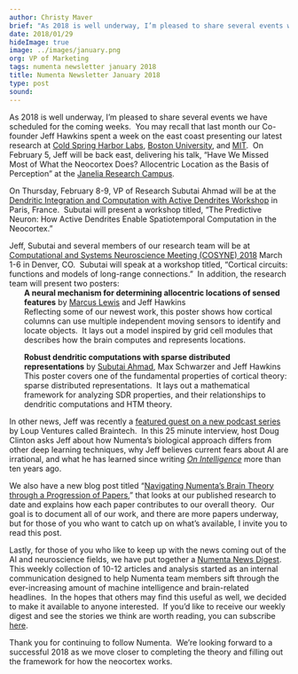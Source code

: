 ```yaml
---
author: Christy Maver
brief: "As 2018 is well underway, I’m pleased to share several events we have scheduled for the coming weeks.  You may recall that last month our Co-founder Jeff Hawkins spent a week on the east coast presenting our latest research at Cold Spring Harbor Labs, Boston University, and MIT.  On February 5, Jeff will be back east, delivering his talk, “Have We Missed Most of What the Neocortex Does? Allocentric Location as the Basis of Perception” at the Janelia Research Campus."
date: 2018/01/29
hideImage: true
image: ../images/january.png
org: VP of Marketing
tags: numenta newsletter january 2018
title: Numenta Newsletter January 2018
type: post
sound:
---
```


As 2018 is well underway, I’m pleased to share several events we have scheduled for the coming weeks.  You may recall that last month our Co-founder Jeff Hawkins spent a week on the east coast presenting our latest research at [Cold Spring Harbor Labs](https://numenta.com/events/2017/12/12/cold-spring-harbor-labs/), [Boston University](https://numenta.com/events/2017/12/13/boston-university/), and [MIT](https://numenta.com/events/2017/12/15/mit-center-for-brains/).  On February 5, Jeff will be back east, delivering his talk, “Have We Missed Most of What the Neocortex Does? Allocentric Location as the Basis of Perception” at the [Janelia Research Campus](http://numenta.com/events/2018/02/05/janelia-neurotheory-seminar/).  

On Thursday, February 8-9, VP of Research Subutai Ahmad will be at the [Dendritic Integration and Computation with Active Dendrites Workshop](https://numenta.com/events/2018/02/08/dendrites-workshop/) in Paris, France.  Subutai will present a workshop titled, “The Predictive Neuron: How Active Dendrites Enable Spatiotemporal Computation in the Neocortex.”  

Jeff, Subutai and several members of our research team will be at [Computational and Systems Neuroscience Meeting (COSYNE) 2018](https://numenta.com/events/2018/03/01/cosyne-2018/) March 1-6 in Denver, CO.  Subutai will speak at a workshop titled, “Cortical circuits: functions and models of long-range connections.”  In addition, the research team will present two posters:
 
<span style="margin-left: 20pt; display:block">
<b>A neural mechanism for determining allocentric locations of sensed features</b> by <a href="https://twitter.com/mrcslws">Marcus Lewis</a> and Jeff Hawkins <br>
Reflecting some of our newest work, this poster shows how cortical columns can use multiple independent moving sensors to identify and locate objects.  It lays out a model inspired by grid cell modules that describes how the brain computes and represents locations.</span>

<span style="margin-left: 20pt; display:block">
<b>Robust dendritic computations with sparse distributed representations</b> by <a href="https://twitter.com/SubutaiAhmad">Subutai Ahmad</a>, Max Schwarzer and Jeff Hawkins <br>
This poster covers one of the fundamental properties of cortical theory: sparse distributed representations.  It lays out a mathematical framework for analyzing SDR properties, and their relationships to dendritic computations and HTM theory. </span>

In other news, Jeff was recently a [featured guest on a new podcast series](https://numenta.com/papers-videos-and-more/resources/jeff-hawkins-loup-ventures-braintech/) by Loup Ventures called Braintech.  In this 25 minute interview, host Doug Clinton asks Jeff about how Numenta’s biological approach differs from other deep learning techniques, why Jeff believes current fears about AI are irrational, and what he has learned since writing *[On Intelligence](https://numenta.com/papers-videos-and-more/resources/on-intelligence/)* more than ten years ago.

We also have a new blog post titled “[Navigating Numenta’s Brain Theory through a Progression of Papers](https://numenta.com/blog/2018/01/08/navigating-numenta-through-progression-of-papers/),” that looks at our published research to date and explains how each paper contributes to our overall theory.  Our goal is to document all of our work, and there are more papers underway, but for those of you who want to catch up on what’s available, I invite you to read this post.

Lastly, for those of you who like to keep up with the news coming out of the AI and neuroscience fields, we have put together a [Numenta News Digest](http://mailchi.mp/numenta/news-digest-1).  This weekly collection of 10-12 articles and analysis started as an internal communication designed to help Numenta team members sift through the ever-increasing amount of machine intelligence and brain-related headlines.  In the hopes that others may find this useful as well, we decided to make it available to anyone interested.  If you’d like to receive our weekly digest and see the stories we think are worth reading, you can subscribe [here](http://eepurl.com/dil9vH).

Thank you for continuing to follow Numenta.  We’re looking forward to a successful 2018 as we move closer to completing the theory and filling out the framework for how the neocortex works.
